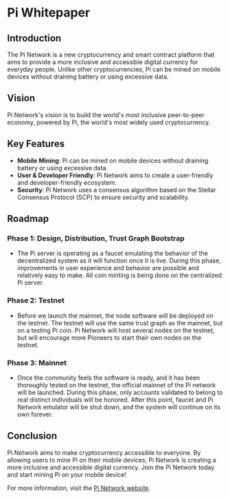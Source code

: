 # Pi Whitepaper

## Introduction

The Pi Network is a new cryptocurrency and smart contract platform that aims to provide a more inclusive and accessible digital currency for everyday people. Unlike other cryptocurrencies, Pi can be mined on mobile devices without draining battery or using excessive data.

## Vision

Pi Network's vision is to build the world's most inclusive peer-to-peer economy, powered by Pi, the world's most widely used cryptocurrency.

## Key Features

- **Mobile Mining**: Pi can be mined on mobile devices without draining battery or using excessive data.
- **User & Developer Friendly**: Pi Network aims to create a user-friendly and developer-friendly ecosystem.
- **Security**: Pi Network uses a consensus algorithm based on the Stellar Consensus Protocol (SCP) to ensure security and scalability.

## Roadmap

### Phase 1: Design, Distribution, Trust Graph Bootstrap

- The Pi server is operating as a faucet emulating the behavior of the decentralized system as it will function once it is live. During this phase, improvements in user experience and behavior are possible and relatively easy to make. All coin minting is being done on the centralized Pi server.

### Phase 2: Testnet

- Before we launch the mainnet, the node software will be deployed on the testnet. The testnet will use the same trust graph as the mainnet, but on a testing Pi coin. Pi Network will host several nodes on the testnet, but will encourage more Pioneers to start their own nodes on the testnet.

### Phase 3: Mainnet

- Once the community feels the software is ready, and it has been thoroughly tested on the testnet, the official mainnet of the Pi network will be launched. During this phase, only accounts validated to belong to real distinct individuals will be honored. After this point, faucet and Pi Network emulator will be shut down, and the system will continue on its own forever.

## Conclusion

Pi Network aims to make cryptocurrency accessible to everyone. By allowing users to mine Pi on their mobile devices, Pi Network is creating a more inclusive and accessible digital currency. Join the Pi Network today and start mining Pi on your mobile device!

For more information, visit the [Pi Network website](https://minepi.com/).
